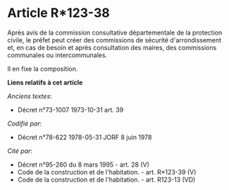 # Article R*123-38

Après avis de la commission consultative départementale de la protection civile, le préfet peut créer des commissions de
sécurité d'arrondissement et, en cas de besoin et après consultation des maires, des commissions communales ou
intercommunales.

Il en fixe la composition.

**Liens relatifs à cet article**

_Anciens textes_:

  - Décret n°73-1007 1973-10-31 art. 39

_Codifié par_:

  - Décret n°78-622 1978-05-31 JORF 8 juin 1978

_Cité par_:

  - Décret n°95-260 du 8 mars 1995 - art. 28 (V)
  - Code de la construction et de l'habitation. - art. R*123-39 (V)
  - Code de la construction et de l'habitation. - art. R123-13 (VD)
